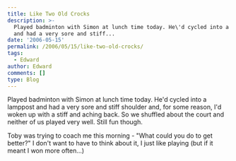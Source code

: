 ```yaml
---
title: Like Two Old Crocks
description: >-
  Played badminton with Simon at lunch time today. He\'d cycled into a lamppost
  and had a very sore and stiff...
date: '2006-05-15'
permalink: /2006/05/15/like-two-old-crocks/
tags:
  - Edward
author: Edward
comments: []
type: Blog
---
```


Played badminton with Simon at lunch time today. He\'d cycled into a
lamppost and had a very sore and stiff shoulder and, for some reason,
I\'d woken up with a stiff and aching back. So we shuffled about the
court and neither of us played very well. Still fun though.

Toby was trying to coach me this morning - \"What could you do to get
better?\" I don\'t want to have to think about it, I just like playing
(but if it meant I won more often...)

